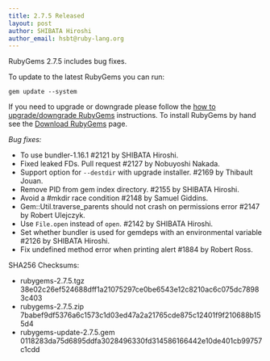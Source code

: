 ```yaml
---
title: 2.7.5 Released
layout: post
author: SHIBATA Hiroshi
author_email: hsbt@ruby-lang.org
---
```


RubyGems 2.7.5 includes bug fixes.

To update to the latest RubyGems you can run:

    gem update --system

If you need to upgrade or downgrade please follow the [how to upgrade/downgrade
RubyGems][upgrading] instructions.  To install RubyGems by hand see the
[Download RubyGems][download] page.

_Bug fixes:_

* To use bundler-1.16.1 #2121 by SHIBATA Hiroshi.
* Fixed leaked FDs. Pull request #2127 by Nobuyoshi Nakada.
* Support option for `--destdir` with upgrade installer. #2169 by Thibault Jouan.
* Remove PID from gem index directory. #2155 by SHIBATA Hiroshi.
* Avoid a #mkdir race condition #2148 by Samuel Giddins.
* Gem::Util.traverse_parents should not crash on permissions error #2147 by Robert Ulejczyk.
* Use `File.open` instead of `open`. #2142 by SHIBATA Hiroshi.
* Set whether bundler is used for gemdeps with an environmental variable #2126 by SHIBATA Hiroshi.
* Fix undefined method error when printing alert #1884 by Robert Ross.

SHA256 Checksums:

* rubygems-2.7.5.tgz  
  38e02c26ef524688dff1a21075297ce0be6543e12c8210ac6c075dc78983c403
* rubygems-2.7.5.zip  
  7babef9df5376a6c1573c1d03ed47a2a21765cde875c12401f9f210688b155d4
* rubygems-update-2.7.5.gem  
  0118283da75d6895ddfa3028496330fd314586166442e10de401cb99757c1cdd


[download]: http://rubygems.org/pages/download
[upgrading]: http://docs.seattlerb.org/rubygems/UPGRADING_rdoc.html

